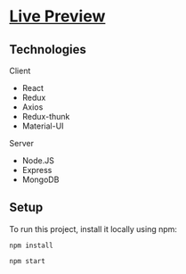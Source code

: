 # [Live Preview](https://post-app-mf.netlify.app/)
	
## Technologies
Client
* React
* Redux
* Axios
* Redux-thunk 
* Material-UI

Server
* Node.JS
* Express
* MongoDB

## Setup
To run this project, install it locally using npm:

```
npm install
```
```
npm start
```
